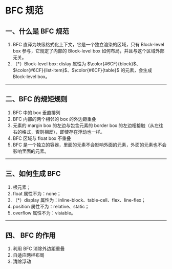 # BFC 规范
## 一、什么是 BFC 规范
1. BFC 直译为块级格式化上下文，它是一个独立渲染的区域，只有 Block-level box 参与，它规定了内部的 Block-level box 如何布局，并且与这个区域外部无关。   
2. （*）Block-level box: dislay 属性为 $\color{#6CF}{block}$、$\color{#6CF}{list-item}$、$\color{#6CF}{table}$ 的元素，会生成 Block-level box。
---
## 二、BFC 的规矩规则
1. BFC 中的 box 垂直排列
2. BFC 内部的两个相邻的 box 的外边距重叠
3. 元素的 margin box 的左边与包含元素的 border box 的左边相接触（从左往右的格式，否则相反），即使存在浮动也一样。
4. BFC 区域与 float box 不重叠
5. BFC 是一个独立的容器，里面的元素不会影响外面的元素，外面的元素也不会影响里面的元素。
---
## 三、如何生成 BFC
1. 根元素；
2. float 属性不为：none；
3. （*）display 属性为：inline-block、table-cell、flex、line-flex；
4. position 属性不为：relative、static；
5. overflow 属性不为：visiable。
---
## 四、 BFC 的作用
1. 利用 BFC 消除外边距重叠
2. 自适应两栏布局
3. 清除浮动